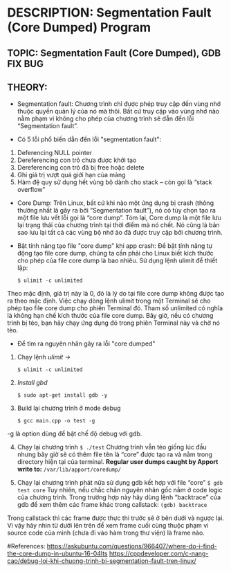 # DESCRIPTION: Segmentation Fault (Core Dumped) Program

## TOPIC: Segmentation Fault (Core Dumped), GDB FIX BUG

## THEORY:

* Segmentation fault: Chương trình chỉ được phép truy cập đến vùng nhớ thuộc quyền quản lý của nó mà thôi. Bất cứ truy cập vào vùng nhớ nào nằm phạm vi không cho phép của chương trình sẽ dẫn đến lỗi “Segmentation fault”.

* Có 5 lỗi phổ biến dẫn đến lỗi "segmentation fault":
1. Deferencing NULL pointer
2. Dereferencing con trỏ chưa được khởi tạo
3. Dereferencing con trỏ đã bị free hoặc delete
4. Ghi giá trị vượt quá giới hạn của mảng
5. Hàm đệ quy sử dụng hết vùng bộ dành cho stack – còn gọi là “stack overflow”
 
* Core Dump: Trên Linux, bất cứ khi nào một ứng dụng bị crash (thông thường nhất là gây ra bởi “Segmentation fault”), nó có tùy chọn tạo ra một file lưu vết lỗi gọi là “core dump”.
Tóm lại, Core dump là một file lưu lại trạng thái của chương trình tại thời điểm mà nó chết. Nó cũng là bản sao lưu lại tất cả các vùng bộ nhớ ảo đã được truy cập bởi chương trình.

* Bật tính năng tạo file "core dump" khi app crash:
Để bật tính năng tự động tạo file core dump, chúng ta cần phải cho Linux biết kích thước cho phép của file core dump là bao nhiêu. Sử dụng lệnh ulimit để thiết lập:

    `$ ulimit -c unlimited`

Theo mặc định, giá trị này là 0, đó là lý do tại file core dump không được tạo ra theo mặc định. Việc chạy dòng lệnh ulimit trong một Terminal sẽ cho phép tạo file core dump cho phiên Terminal đó. Tham số unlimited có nghĩa là không hạn chế kích thước của file core dump. Bây giờ, nếu có chương trình bị tèo, bạn hãy chạy ứng dụng đó trong phiên Terminal này và chờ nó tèo.

* Để tìm ra nguyên nhân gây ra lỗi "core dumped"
1. Chạy lệnh *ulimit ->*

    `$ ulimit -c unlimited`

2. *Install gbd*

    `$ sudo apt-get install gdb -y`

3. Build lại chương trình ở mode debug

    `$ gcc main.cpp -o test -g`

-g là option dùng để bật chế độ debug với gdb.

4. Chạy lại chương trình 
    `$ ./test`
Chương trình vẫn tèo giống lúc đầu nhưng bây giờ sẽ có thêm file tên là “core” được tạo ra và nằm trong directory hiện tại của terminal.
**Regular user dumps caught by Apport write to:**
    `/var/lib/apport/coredump/`

5. Chạy lại chương trình phát nữa sử dụng gdb kết hợp với file “core”
    `$ gdb test core`
Tuy nhiên, nếu chắc chắn nguyên nhân gốc nằm ở code logic của chương trình. Trong trường hợp này hãy dùng lệnh “backtrace” của gdb để xem thêm các frame khác trong callstack:
    `(gdb) backtrace`

Trong callstack thì các frame được thực thi trước sẽ ở bên dưới và ngược lại. Vì vậy hãy nhìn từ dưới lên trên để xem frame cuối cùng thuộc phạm vi source code của mình (chưa đi vào hàm trong thư viện) là frame nào.

#References:
    https://askubuntu.com/questions/966407/where-do-i-find-the-core-dump-in-ubuntu-16-04lts
    https://cppdeveloper.com/c-nang-cao/debug-loi-khi-chuong-trinh-bi-segmentation-fault-tren-linux/